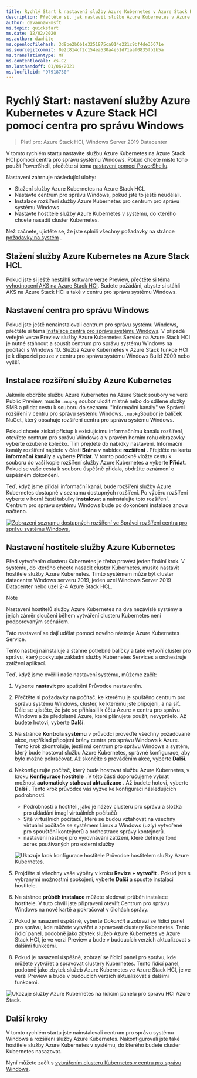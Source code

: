 ```yaml
---
title: Rychlý Start k nastavení služby Azure Kubernetes v Azure Stack HCI pomocí centra pro správu Windows
description: Přečtěte si, jak nastavit službu Azure Kubernetes v Azure Stack HCI pomocí centra pro správu Windows.
author: davannaw-msft
ms.topic: quickstart
ms.date: 12/02/2020
ms.author: dawhite
ms.openlocfilehash: 3d8be2b6b1e3251875ca014e221c9bf4de35671e
ms.sourcegitcommit: 0e2c814cf2c154ea530a4e51d71aaf0835fb2b5a
ms.translationtype: MT
ms.contentlocale: cs-CZ
ms.lasthandoff: 01/06/2021
ms.locfileid: "97918730"
---
```

# <a name="quickstart-set-up-azure-kubernetes-service-on-azure-stack-hci-using-windows-admin-center"></a>Rychlý Start: nastavení služby Azure Kubernetes v Azure Stack HCI pomocí centra pro správu Windows

> Platí pro: Azure Stack HCI, Windows Server 2019 Datacenter

V tomto rychlém startu nastavíte službu Azure Kubernetes na Azure Stack HCI pomocí centra pro správu systému Windows. Pokud chcete místo toho použít PowerShell, přečtěte si téma [nastavení pomocí PowerShellu](setup-powershell.md).

Nastavení zahrnuje následující úlohy:

* Stažení služby Azure Kubernetes na Azure Stack HCL
* Nastavte centrum pro správu Windows, pokud jste to ještě neudělali.
* Instalace rozšíření služby Azure Kubernetes pro centrum pro správu systému Windows
* Nastavte hostitele služby Azure Kubernetes v systému, do kterého chcete nasadit cluster Kubernetes.

Než začnete, ujistěte se, že jste splnili všechny požadavky na stránce [požadavky na systém](.\system-requirements.md) .

## <a name="download-azure-kubernetes-service-on-azure-stack-hci"></a>Stažení služby Azure Kubernetes na Azure Stack HCL

Pokud jste si ještě nestáhli software verze Preview, přečtěte si téma [vyhodnocení AKS na Azure Stack HCI](https://aka.ms/AKS-HCI-Evaluate). Budete požádáni, abyste si stáhli AKS na Azure Stack HCI a také v centru pro správu systému Windows.

## <a name="setting-up-windows-admin-center"></a>Nastavení centra pro správu Windows

Pokud jste ještě nenainstalovali centrum pro správu systému Windows, přečtěte si téma [Instalace centra pro správu systému Windows](/windows-server/manage/windows-admin-center/deploy/install). V případě veřejné verze Preview služby Azure Kubernetes Service na Azure Stack HCI je nutné stáhnout a spustit centrum pro správu systému Windows na počítači s Windows 10. Služba Azure Kubernetes v Azure Stack funkce HCI je k dispozici pouze v centru pro správu systému Windows Build 2009 nebo vyšší.

## <a name="installing-the-azure-kubernetes-service-extension"></a>Instalace rozšíření služby Azure Kubernetes

Jakmile obdržíte službu Azure Kubernetes na Azure Stack soubory ve verzi Public Preview, musíte `.nupkg` soubor uložit místně nebo do sdílené složky SMB a přidat cestu k souboru do seznamu "informační kanály" ve Správci rozšíření v centru pro správu systému Windows. `.nupkg`Soubor je balíček NuGet, který obsahuje rozšíření centra pro správu systému Windows.

Pokud chcete získat přístup k existujícímu informačnímu kanálu rozšíření, otevřete centrum pro správu Windows a v pravém horním rohu obrazovky vyberte ozubené kolečko. Tím přejdete do nabídky nastavení. Informační kanály rozšíření najdete v části **Brána** v nabídce **rozšíření** . Přejděte na kartu **informační kanály** a vyberte **Přidat**. V tomto podokně vložte cestu k souboru do vaší kopie rozšíření služby Azure Kubernetes a vyberte **Přidat**. Pokud se vaše cesta k souboru úspěšně přidala, obdržíte oznámení o úspěšném dokončení. 

Teď, když jsme přidali informační kanál, bude rozšíření služby Azure Kubernetes dostupné v seznamu dostupných rozšíření. Po výběru rozšíření vyberte v horní části tabulky **instalovat** a nainstalujte toto rozšíření. Centrum pro správu systému Windows bude po dokončení instalace znovu načteno. 

[![Zobrazení seznamu dostupných rozšíření ve Správci rozšíření centra pro správu systému Windows. ](.\media\setup\extension-manager.png)](.\media\setup\extension-manager.png#lightbox)

## <a name="setting-up-an-azure-kubernetes-service-host"></a>Nastavení hostitele služby Azure Kubernetes

Před vytvořením clusteru Kubernetes je třeba provést jeden finální krok. V systému, do kterého chcete nasadit cluster Kubernetes, musíte nastavit hostitele služby Azure Kubernetes. Tímto systémem může být cluster datacenter Windows serveru 2019, jeden uzel Windows Server 2019 Datacenter nebo uzel 2-4 Azure Stack HCL. 

> [!NOTE] 
> Nastavení hostitelů služby Azure Kubernetes na dva nezávislé systémy a jejich záměr sloučení během vytváření clusteru Kubernetes není podporovaným scénářem. 

Tato nastavení se dají udělat pomocí nového nástroje Azure Kubernetes Service. 

Tento nástroj nainstaluje a stáhne potřebné balíčky a také vytvoří cluster pro správu, který poskytuje základní služby Kubernetes Services a orchestruje zatížení aplikací. 


Teď, když jsme ověřili naše nastavení systému, můžeme začít: 
1. Vyberte **nastavit** pro spuštění Průvodce nastavením.
2. Přečtěte si požadavky na počítač, ke kterému je spuštěno centrum pro správu systému Windows, cluster, ke kterému jste připojeni, a na síť. Dále se ujistěte, že jste se přihlásili k účtu Azure v centru pro správu Windows a že předplatné Azure, které plánujete použít, nevypršelo. Až budete hotovi, vyberte **Další**.
3. Na stránce **Kontrola systému** v průvodci proveďte všechny požadované akce, například připojení brány centra pro správu Windows k Azure. Tento krok zkontroluje, jestli má centrum pro správu Windows a systém, který bude hostovat službu Azure Kubernetes, správné konfigurace, aby bylo možné pokračovat. Až skončíte s prováděním akce, vyberte **Další**.
4. Nakonfigurujte počítač, který bude hostovat službu Azure Kubernetes, v kroku **Konfigurace hostitele** . V této části doporučujeme vybrat možnost **automaticky stahovat aktualizace** . Až budete hotovi, vyberte **Další** . Tento krok průvodce vás vyzve ke konfiguraci následujících podrobností:
    * Podrobnosti o hostiteli, jako je název clusteru pro správu a složka pro ukládání imagí virtuálních počítačů
    * Sítě virtuálních počítačů, které se budou vztahovat na všechny virtuální počítače se systémem Linux a Windows (uzly) vytvořené pro spouštění kontejnerů a orchestrace správy kontejnerů. 
    * nastavení nástroje pro vyrovnávání zatížení, které definuje fond adres používaných pro externí služby

    ![Ukazuje krok konfigurace hostitele Průvodce hostitelem služby Azure Kubernetes.](.\media\setup\host-configuration.png)

5. Projděte si všechny vaše výběry v kroku **Revize + vytvořit** . Pokud jste s vybranými možnostmi spokojeni, vyberte **Další** a spusťte instalaci hostitele. 
6. Na stránce **průběh instalace** můžete sledovat průběh instalace hostitele. V tuto chvíli jste připraveni otevřít Centrum pro správu Windows na nové kartě a pokračovat v úlohách správy. 
7. Pokud je nasazení úspěšné, vyberte *Dokončit* a zobrazí se řídicí panel pro správu, kde můžete vytvářet a spravovat clustery Kubernetes. Tento řídicí panel, podobně jako zbytek služeb Azure Kubernetes ve Azure Stack HCI, je ve verzi Preview a bude v budoucích verzích aktualizovat s dalšími funkcemi.


1. Pokud je nasazení úspěšné, zobrazí se řídicí panel pro správu, kde můžete vytvářet a spravovat clustery Kubernetes. Tento řídicí panel, podobně jako zbytek služeb Azure Kubernetes ve Azure Stack HCI, je ve verzi Preview a bude v budoucích verzích aktualizovat s dalšími funkcemi. 
 
  ![Ukazuje služby Azure Kubernetes na řídicím panelu pro správu HCI Azure Stack.](.\media\setup\dashboard.png)
 
## <a name="next-steps"></a>Další kroky

V tomto rychlém startu jste nainstalovali centrum pro správu systému Windows a rozšíření služby Azure Kubernetes. Nakonfigurovali jste také hostitele služby Azure Kubernetes v systému, do kterého budete cluster Kubernetes nasazovat.

Nyní můžete začít s [vytvářením clusteru Kubernetes v centru pro správu Windows](create-kubernetes-cluster.md).
